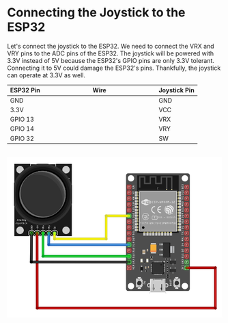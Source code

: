 # Connecting the Joystick to the ESP32

Let's connect the joystick to the ESP32. We need to connect the VRX and VRY pins to the ADC pins of the ESP32. The joystick will be powered with 3.3V instead of 5V because the ESP32's GPIO pins are only 3.3V tolerant. Connecting it to 5V could damage the ESP32's pins. Thankfully, the joystick can operate at 3.3V as well.


<table>
  <thead>
    <tr>
      <th>ESP32 Pin</th>
      <th style="width: 250px; margin: 0 auto;">Wire</th>
      <th>Joystick Pin</th>
    </tr>
  </thead>
  <tbody>
    <tr>
      <td>GND</td>
      <td style="text-align: center; vertical-align: middle; padding: 0;">
        <div class="wire black" style="width: 200px; margin: 0 auto;">
          <div class="male-left"></div>
          <div class="male-right"></div>
        </div>
      </td>
      <td>GND</td>
    </tr>
    <tr>
      <td>3.3V</td>
      <td style="text-align: center; vertical-align: middle; padding: 0;">
        <div class="wire red" style="width: 200px; margin: 0 auto;">
          <div class="male-left"></div>
          <div class="male-right"></div>
        </div>
      </td>
      <td>VCC</td>
    </tr>
    <tr>
      <td>GPIO 13</td>
      <td style="text-align: center; vertical-align: middle; padding: 0;">
        <div class="wire green" style="width: 200px; margin: 0 auto;">
          <div class="male-left"></div>
          <div class="male-right"></div>
        </div>
      </td>
      <td>VRX</td>
    </tr>
    <tr>
      <td>GPIO 14</td>
      <td style="text-align: center; vertical-align: middle; padding: 0;">
        <div class="wire blue" style="width: 200px; margin: 0 auto;">
          <div class="male-left"></div>
          <div class="male-right"></div>
        </div>
      </td>
      <td>VRY</td>
    </tr>
    <tr>
      <td>GPIO 32</td>
      <td style="text-align: center; vertical-align: middle; padding: 0;">
        <div class="wire yellow" style="width: 200px; margin: 0 auto;">
          <div class="male-left"></div>
          <div class="male-right"></div>
        </div>
      </td>
      <td>SW</td>
    </tr>
  </tbody>
</table>

<img style="display: block; margin: auto;margin-top:30px;" alt="connecting joystick with esp32" src="./images/connecting joystick with esp32.png"/>

